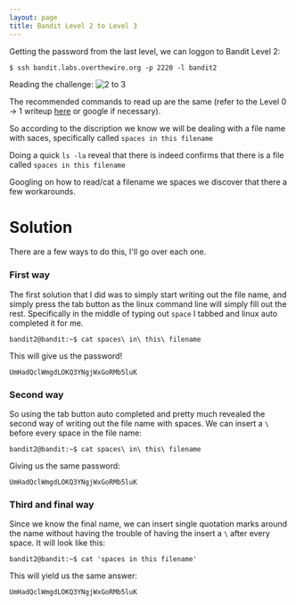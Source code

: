 ```yaml
---
layout: page
title: Bandit Level 2 to Level 3
---
```


Getting the password from the last level, we can loggon to Bandit Level 2:

```
$ ssh bandit.labs.overthewire.org -p 2220 -l bandit2
```

Reading the challenge:
![2 to 3](https://user-images.githubusercontent.com/41026969/50000506-c5cc1200-ff67-11e8-8cdf-8cc54f40b676.png)

The recommended commands to read up are the same (refer to the Level 0 -> 1 writeup [here](https://github.com/BurntxNoodle/CTF/tree/master/OverTheWire%20-%20Bandit/Level%200%20-%3E%201) or google if necessary).

So according to the discription we know we will be dealing with a file name with saces, specifically called ```spaces in this filename``` 

Doing a quick ```ls -la``` reveal that there is indeed confirms that there is a file called ```spaces in this filename```

Googling on how to read/cat a filename we spaces we discover that there a few workarounds.

# Solution

There are a few ways to do this, I'll go over each one.

### First way

The first solution that I did was to simply start writing out the file name, and simply press the tab button as the linux
command line will simply fill out the rest. Specifically in the middle of typing out ```space``` I tabbed and linux
auto completed it for me.
```
bandit2@bandit:~$ cat spaces\ in\ this\ filename 
```

This will give us the password!
```
UmHadQclWmgdLOKQ3YNgjWxGoRMb5luK
```

### Second way

So using the tab button auto completed and pretty much revealed the second way of writing out the file name with spaces. We can 
insert a ```\``` before every space in the file name:

```
bandit2@bandit:~$ cat spaces\ in\ this\ filename 
```

Giving us the same password:
```
UmHadQclWmgdLOKQ3YNgjWxGoRMb5luK
```

### Third and final way

Since we know the final name, we can insert single quotation marks around the name without having the trouble of
having the insert a ```\``` after every space. It will look like this:
```
bandit2@bandit:~$ cat 'spaces in this filename'
```

This will yield us the same answer:
```
UmHadQclWmgdLOKQ3YNgjWxGoRMb5luK
```





